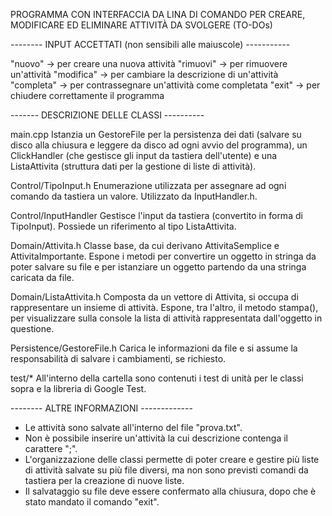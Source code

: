 PROGRAMMA CON INTERFACCIA DA LINA DI COMANDO PER CREARE, MODIFICARE ED ELIMINARE ATTIVITÀ DA SVOLGERE (TO-DOs)

-------- INPUT ACCETTATI (non sensibili alle maiuscole) -----------

"nuovo" -> per creare una nuova attività
"rimuovi" -> per rimuovere un'attività
"modifica" -> per cambiare la descrizione di un'attività
"completa" -> per contrassegnare un'attività come completata
"exit" -> per chiudere correttamente il programma

------- DESCRIZIONE DELLE CLASSI ----------

main.cpp
Istanzia un GestoreFile per la persistenza dei dati (salvare su disco alla chiusura e leggere da disco ad ogni avvio del programma), un ClickHandler (che gestisce gli input da tastiera dell'utente) e una ListaAttivita (struttura dati per la gestione di liste di attività).

Control/TipoInput.h
Enumerazione utilizzata per assegnare ad ogni comando da tastiera un valore. Utilizzato da InputHandler.h.

Control/InputHandler
Gestisce l'input da tastiera (convertito in forma di TipoInput). Possiede un riferimento al tipo ListaAttivita.

Domain/Attivita.h
Classe base, da cui derivano AttivitaSemplice e AttivitaImportante. Espone i metodi per convertire un oggetto in stringa da poter salvare su file e per istanziare un oggetto partendo da una stringa caricata da file.

Domain/ListaAttivita.h
Composta da un vettore di Attivita, si occupa di rappresentare un insieme di attività. Espone, tra l'altro, il metodo stampa(), per visualizzare sulla console la lista di attività rappresentata dall'oggetto in questione.

Persistence/GestoreFile.h
Carica le informazioni da file e si assume la responsabilità di salvare i cambiamenti, se richiesto.

test/*
All'interno della cartella sono contenuti i test di unità per le classi sopra e la libreria di Google Test.

-------- ALTRE INFORMAZIONI -------------

* Le attività sono salvate all'interno del file "prova.txt".
* Non è possibile inserire un'attività la cui descrizione contenga il carattere ";".
* L'organizzazione delle classi permette di poter creare e gestire più liste di attività salvate su più file diversi, ma non sono previsti comandi da tastiera per la creazione di nuove liste.
* Il salvataggio su file deve essere confermato alla chiusura, dopo che è stato mandato il comando "exit".
